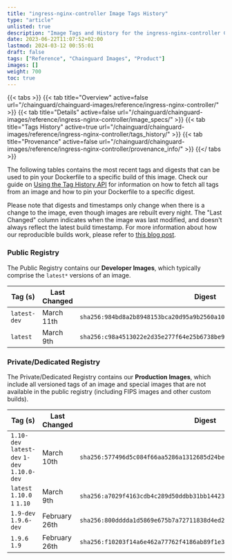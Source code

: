 ```yaml
---
title: "ingress-nginx-controller Image Tags History"
type: "article"
unlisted: true
description: "Image Tags and History for the ingress-nginx-controller Chainguard Image"
date: 2023-06-22T11:07:52+02:00
lastmod: 2024-03-12 00:55:01
draft: false
tags: ["Reference", "Chainguard Images", "Product"]
images: []
weight: 700
toc: true
---
```


{{< tabs >}}
{{< tab title="Overview" active=false url="/chainguard/chainguard-images/reference/ingress-nginx-controller/" >}}
{{< tab title="Details" active=false url="/chainguard/chainguard-images/reference/ingress-nginx-controller/image_specs/" >}}
{{< tab title="Tags History" active=true url="/chainguard/chainguard-images/reference/ingress-nginx-controller/tags_history/" >}}
{{< tab title="Provenance" active=false url="/chainguard/chainguard-images/reference/ingress-nginx-controller/provenance_info/" >}}
{{</ tabs >}}

The following tables contains the most recent tags and digests that can be used to pin your Dockerfile to a specific build of this image. Check our guide on [Using the Tag History API](/chainguard/chainguard-images/using-the-tag-history-api/) for information on how to fetch all tags from an image and how to pin your Dockerfile to a specific digest.

Please note that digests and timestamps only change when there is a change to the image, even though images are rebuilt every night. The "Last Changed" column indicates when the image was last modified, and doesn't always reflect the latest build timestamp. For more information about how our reproducible builds work, please refer to [this blog post](https://www.chainguard.dev/unchained/reproducing-chainguards-reproducible-image-builds).

### Public Registry
The Public Registry contains our **Developer Images**, which typically comprise the `latest*` versions of an image.

| Tag (s)       | Last Changed | Digest                                                                    |
|---------------|--------------|---------------------------------------------------------------------------|
|  `latest-dev` | March 11th   | `sha256:984bd8a2b8948153bca20d95a9b2560a10fdcd25b83c78c0c1986019185a4741` |
|  `latest`     | March 9th    | `sha256:c98a4513022e2d35e277f64e25b6738be981bfc7947699d2b2c9f594f65e20c0` |


### Private/Dedicated Registry
The Private/Dedicated Registry contains our **Production Images**, which include all versioned tags of an image and special images that are not available in the public registry (including FIPS images and other custom builds).

| Tag (s)                                       | Last Changed  | Digest                                                                    |
|-----------------------------------------------|---------------|---------------------------------------------------------------------------|
|  `1.10-dev` `latest-dev` `1-dev` `1.10.0-dev` | March 10th    | `sha256:577496d5c084f66aa5286a1312685d24be3bc1b69c1363891a9373cd355d591f` |
|  `latest` `1.10.0` `1` `1.10`                 | March 9th     | `sha256:a7029f4163cdb4c289d50ddbb31bb14423a8f6d77059267900f4fe21f8058030` |
|  `1.9-dev` `1.9.6-dev`                        | February 26th | `sha256:800dddda1d5869e675b7a72711838d4ed267a2fa3f38bbd828e3ef829f728a61` |
|  `1.9.6` `1.9`                                | February 26th | `sha256:f10203f14a6e462a77762f4186ab89f1e35222b64c22e06b04625c8dccd5af88` |

